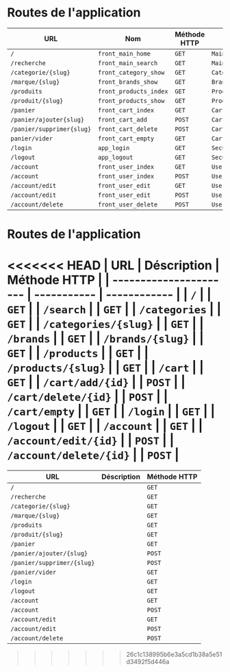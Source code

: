 # Routes de l'application

| URL                       | Nom                    | Méthode HTTP | Contrôleur           | Méthode  | Titre HTML |
| ------------------------- | ---------------------- | ------------ | -------------------- | -------- | ---------- |
| `/`                       | `front_main_home`      | `GET`        | `MainController`     | `home`   |            |
| `/recherche`              | `front_main_search`    | `GET`        | `MainController`     | `search` |            |
| `/categorie/{slug}`       | `front_category_show` | `GET`        | `CategoryController` | `show`   |            |
| `/marque/{slug}`          | `front_brands_show`    | `GET`        | `BrandController`    | `show`   |            |
| `/produits`               | `front_products_index` | `GET`        | `ProductController`  | `index`  |            |
| `/produit/{slug}`         | `front_products_show`  | `GET`        | `ProductController`  | `show`   |            |
| `/panier`                 | `front_cart_index`     | `GET`        | `CartController`     | `index`  |            |
| `/panier/ajouter{slug}`   | `front_cart_add`       | `POST`       | `CartController`     | `add`    |            |
| `/panier/supprimer{slug}` | `front_cart_delete`    | `POST`       | `CartController`     | `delete` |            |
| `panier/vider`            | `front_cart_empty`     | `GET`        | `CartController`     | `empty`  |            |
| `/login`                  | `app_login`            | `GET`        | `SecurityController` | `login`  |            |
| `/logout`                 | `app_logout`           | `GET`        | `SecurityController` | `logout` |            |
| `/account`                | `front_user_index`     | `GET`        | `UserController`     | `index`  |            |
| `/account`                | `front_user_index`     | `POST`       | `UserController`     | `index`  |            |
| `/account/edit`           | `front_user_edit`      | `GET`        | `UserController`     | `edit`   |            |
| `/account/edit`           | `front_user_edit`      | `POST`       | `UserController`     | `edit`   |            |
| `/account/delete`         | `front_user_delete`    | `POST`       | `UserController`     | `delete` |            |




# Routes de l'application

<<<<<<< HEAD
| URL                    | Déscription | Méthode HTTP |
| ---------------------- | ----------- | ------------ |
| `/`                    |             | `GET`        |
| `/search`              |             | `GET`        |
| `/categories`          |             | `GET`        |
| `/categories/{slug}`   |             | `GET`        |
| `/brands`              |             | `GET`        |
| `/brands/{slug}`       |             | `GET`        |
| `/products`            |             | `GET`        |
| `/products/{slug}`     |             | `GET`        |
| `/cart`                |             | `GET`        |
| `/cart/add/{id}`       |             | `POST`       |
| `/cart/delete/{id}`    |             | `POST`       |
| `/cart/empty`          |             | `GET`        |
| `/login`               |             | `GET`        |
| `/logout`              |             | `GET`        |
| `/account`             |             | `GET`        |
| `/account/edit/{id}`   |             | `POST`       |
| `/account/delete/{id}` |             | `POST`       |
=======
| URL                        | Déscription | Méthode HTTP |
| -------------------------- | ----------- | ------------ |
| `/`                        |             | `GET`        |
| `/recherche`               |             | `GET`        |
| `/categorie/{slug}`        |             | `GET`        |
| `/marque/{slug}`           |             | `GET`        |
| `/produits`                |             | `GET`        |
| `/produit/{slug}`          |             | `GET`        |
| `/panier`                  |             | `GET`        |
| `/panier/ajouter/{slug}`   |             | `POST`       |
| `/panier/supprimer/{slug}` |             | `POST`       |
| `/panier/vider`            |             | `GET`        |
| `/login`                   |             | `GET`        |
| `/logout`                  |             | `GET`        |
| `/account`                 |             | `GET`        |
| `/account`                 |             | `POST`       |
| `/account/edit`            |             | `GET`        |
| `/account/edit`            |             | `POST`       |
| `/account/delete`          |             | `POST`       |
>>>>>>> 26c1c138995b6e3a5cd1b38a5e51d3492f5d446a
